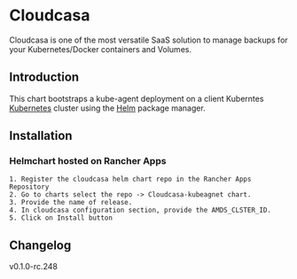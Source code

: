 # Cloudcasa
Cloudcasa is one of the most versatile SaaS solution to manage backups for your Kubernetes/Docker containers and Volumes.

## Introduction

This chart bootstraps a kube-agent deployment on a client Kuberntes [Kubernetes](http://kubernetes.io) cluster using the [Helm](https://helm.sh) package manager.

## Installation
### Helmchart hosted on Rancher Apps

```
1. Register the cloudcasa helm chart repo in the Rancher Apps Repository
2. Go to charts select the repo -> Cloudcasa-kubeagnet chart.
3. Provide the name of release.
4. In cloudcasa configuration section, provide the AMDS_CLSTER_ID.
5. Click on Install button
```

## Changelog
v0.1.0-rc.248
